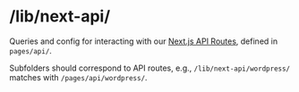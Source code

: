 # /lib/next-api/

Queries and config for interacting with our <a href="https://nextjs.org/docs/api-routes/introduction">Next.js API Routes</a>, defined in `pages/api/`.

Subfolders should correspond to API routes, e.g., `/lib/next-api/wordpress/` matches with `/pages/api/wordpress/`.

